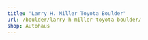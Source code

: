 ```yaml
---
title: "Larry H. Miller Toyota Boulder"
url: /boulder/larry-h-miller-toyota-boulder/
shop: Autohaus
---
```

